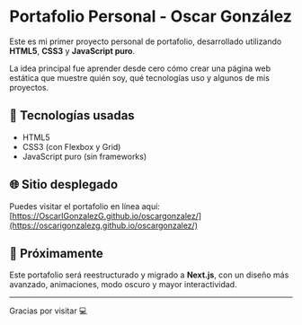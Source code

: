 # Portafolio Personal - Oscar González

Este es mi primer proyecto personal de portafolio, desarrollado utilizando **HTML5**, **CSS3** y **JavaScript puro**.

La idea principal fue aprender desde cero cómo crear una página web estática que muestre quién soy, qué tecnologías uso y algunos de mis proyectos.

## 🔧 Tecnologías usadas

- HTML5  
- CSS3 (con Flexbox y Grid)  
- JavaScript puro (sin frameworks)

## 🌐 Sitio desplegado

Puedes visitar el portafolio en línea aquí:  
[https://OscarIGonzalezG.github.io/oscargonzalez/](https://oscarigonzalezg.github.io/oscargonzalez/)

## 🚧 Próximamente

Este portafolio será reestructurado y migrado a **Next.js**, con un diseño más avanzado, animaciones, modo oscuro y mayor interactividad.

---

Gracias por visitar 💻
